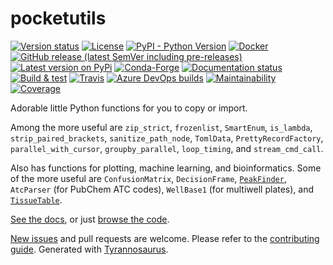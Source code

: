 # pocketutils

[![Version status](https://img.shields.io/pypi/status/pocketutils)](https://pypi.org/project/pocketutils/)
[![License](https://img.shields.io/badge/License-Apache%202.0-blue.svg)](https://opensource.org/licenses/Apache-2.0)
[![PyPI - Python Version](https://img.shields.io/pypi/pyversions/pocketutils)](https://pypi.org/project/pocketutils/)
[![Docker](https://img.shields.io/docker/v/dmyersturnbull/pocketutils?color=green&label=DockerHub)](https://hub.docker.com/repository/docker/dmyersturnbull/pocketutils)
[![GitHub release (latest SemVer including pre-releases)](https://img.shields.io/github/v/release/dmyersturnbull/pocketutils?include_prereleases&label=GitHub)](https://github.com/dmyersturnbull/pocketutils/releases)
[![Latest version on PyPi](https://badge.fury.io/py/pocketutils.svg)](https://pypi.org/project/pocketutils/)
[![Conda-Forge](https://img.shields.io/conda/vn/conda-forge/pocketutils?label=Conda-Forge)](https://anaconda.org/conda-forge/pocketutils)
[![Documentation status](https://readthedocs.org/projects/pocketutils/badge/?version=latest&style=flat-square)](https://pocketutils.readthedocs.io/en/stable/)
[![Build & test](https://github.com/dmyersturnbull/pocketutils/workflows/Build%20&%20test/badge.svg)](https://github.com/dmyersturnbull/pocketutils/actions)
[![Travis](https://img.shields.io/travis/dmyersturnbull/pocketutils?label=Travis)](https://travis-ci.org/dmyersturnbull/pocketutils)
[![Azure DevOps builds](https://img.shields.io/azure-devops/build/dmyersturnbull/<<key>>/<<defid>>?label=Azure)](https://dev.azure.com/dmyersturnbull/pocketutils/_build?definitionId=1&_a=summary)
[![Maintainability](https://api.codeclimate.com/v1/badges/<<apikey>>/maintainability)](https://codeclimate.com/github/dmyersturnbull/pocketutils/maintainability)
[![Coverage](https://coveralls.io/repos/github/dmyersturnbull/pocketutils/badge.svg?branch=master)](https://coveralls.io/github/dmyersturnbull/pocketutils?branch=master)

Adorable little Python functions for you to copy or import.

Among the more useful are `zip_strict`, `frozenlist`, `SmartEnum`, `is_lambda`, `strip_paired_brackets`,
`sanitize_path_node`, `TomlData`, `PrettyRecordFactory`, `parallel_with_cursor`, `groupby_parallel`,
`loop_timing`, and `stream_cmd_call`.

Also has functions for plotting, machine learning, and bioinformatics.
Some of the more useful are `ConfusionMatrix`, `DecisionFrame`,
[`PeakFinder`](https://en.wikipedia.org/wiki/Topographic_prominence), `AtcParser` (for PubChem ATC codes),
`WellBase1` (for multiwell plates), and [`TissueTable`]("https://www.proteinatlas.org/).

[See the docs](https://littlesnippets.readthedocs.io/en/stable/), or just
[browse the code](https://github.com/dmyersturnbull/littlesnippets/tree/master/littlesnippets).

[New issues](https://github.com/dmyersturnbull/pocketutils/issues) and pull requests are welcome.
Please refer to the [contributing guide](https://github.com/dmyersturnbull/pocketutils/blob/master/CONTRIBUTING.md).
Generated with [Tyrannosaurus](https://github.com/dmyersturnbull/tyrannosaurus).

